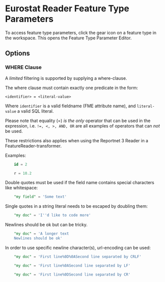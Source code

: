 # Eurostat Reader Feature Type Parameters
To access feature type parameters, click the gear icon on a feature type in the workspace. This opens the Feature Type Parameter Editor. 



## Options
### WHERE Clause
A *limited* filtering is supported by supplying a where-clause. 

The where clause must contain exactly one predicate in the form:

    <identifier> = <literal-value>

Where `identifier` is a valid fieldname (FME attribute name), and `literal-value` a valid SQL literal.

Please note that equality (=) _is the only_ operator that can be used in the expression, i.e. `!=, <, >, AND, OR` are all examples of operators that can _not_ be used.

These restrictions also applies when using the Reportnet 3 Reader in a FeatureReader-transformer.

Examples:
```sql
    id = 2
```

```sql
    r = 10.2
```

Double quotes must be used if the field name contains special characters like whitespace:
```sql
    "my field" = 'Some text'
```

Single quotes in a string literal needs to be escaped by doubling them:
```sql
    "my doc" = 'I''d like to code more'
```

Newlines should be ok but can be tricky.
```sql
    "my doc" = 'A longer text 
    Newlines should be ok'
```

In order to use specific newline character(s), url-encoding can be used:

```sql
    "my doc" = 'First line%0D%0ASecond line separated by CRLF'
```

```sql
    "my doc" = 'First line%0ASecond line separated by LF'
```
```sql
    "my doc" = 'First line%0DSecond line separated by CR'
```
